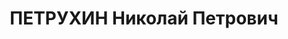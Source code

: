---
title: ПЕТРУХИН Николай Петрович
description: '1906 г. р., урож. г.Москвы, русский, гр. СССР, соц. происх, из рабочих,
  жит. ст.Усть-Быстряновская, Константиновского района АЧК. директор Усть-Быстрянской
  МТС.

  Арестован 17.05.1937 г. Константиновским РО УНКВД по АЧК по ст. 58-7-8-11 УК РСФСР.

  Осуждён 15.12.1937 г. ВК Верховного суда СССР по ст.ст, 58-7:8-11 УК РСФСР к расстрелу.
  Приговор приведён в исполнение 15.12.1937 г. в г. Ростове-на-Дону. 23.06.1957 г.
  ВК Верховного суда СССР дело в отношении Петрухина Н.П. производством прекращено,
  за отсутствием состава преступления.'
---